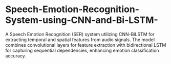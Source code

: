 # Speech-Emotion-Recognition-System-using-CNN-and-Bi-LSTM-
A Speech Emotion Recognition (SER) system utilizing CNN-BiLSTM for extracting temporal and spatial features from audio signals. The model combines convolutional layers for feature extraction with bidirectional LSTM for capturing sequential dependencies, enhancing emotion classification accuracy.
